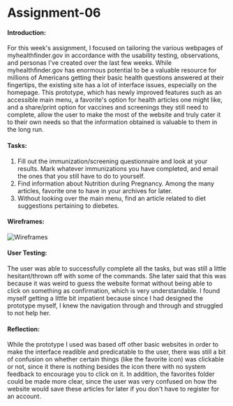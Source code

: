 # Assignment-06
#### Introduction:
For this week's assignment, I focused on tailoring the various webpages of myhealthfinder.gov in accordance with the usability testing, observations, and personas I've created over the last few weeks. While myhealthfinder.gov has enormous potential to be a valuable resource for millions of Americans getting their basic health questions answered at their fingertips, the existing site has a lot of interface issues, especially on the homepage. This prototype, which has newly improved features such as an accessible main menu, a favorite's option for health articles one might like, and a share/print option for vaccines and screenings they still need to complete, allow the user to make the most of the website and truly cater it to their own needs so that the information obtained is valuable to them in the long run. 

#### Tasks: 
1. Fill out the immunization/screening questionnaire and look at your results. Mark whatever immunizations you have completed, and email the ones that you still have to do to yourself.
2. Find information about Nutrition during Pregnancy. Among the many articles, favorite one to have in your archives for later.
3. Without looking over the main menu, find an article related to diet suggestions pertaining to diebetes. 

#### Wireframes:
![Wireframes](https://user-images.githubusercontent.com/72778213/99456463-517e1400-28de-11eb-8b5d-40849386bcd6.jpg)

#### User Testing: 
The user was able to successfully complete all the tasks, but was still a little hesitant/thrown off with some of the commands. She later said that this was because it was weird to guess the website format without being able to click on something as confirmation, which is very understandable. I found myself getting a little bit impatient because since I had designed the prototype myself, I knew the navigation through and through and struggled to not help her. 

#### Reflection:
While the prototype I used was based off other basic websites in order to make the interface readible and predicatable to the user, there was still a bit of confusion on whether certain things (like the favorite icon) was clickable or not, since it there is nothing besides the icon there with no system feedback to encourage you to click on it. In addition, the favorites folder could be made more clear, since the user was very confused on how the website would save these articles for later if you don't have to register for an account. 
